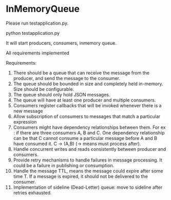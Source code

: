 # InMemoryQueue


Please run testapplication.py.

python testapplication.py

It will start producers, consumers, inmemory queue.

All requirements implemented 

Requirements:
1. There should be a queue that can receive the message from the producer, and send the
message to the consumer.
2. The queue should be bounded in size and completely held in-memory. Size should be
configurable.
3. The queue should only hold JSON messages.
4. The queue will have at least one producer and multiple consumers.
5. Consumers register callbacks that will be invoked whenever there is a new message
6. Allow subscription of consumers to messages that match a particular expression
7. Consumers might have dependency relationships between them.
For ex :
if there are three consumers A, B and C. One dependency relationship can be that C
cannot consume a particular message before A and B have consumed it.
C -> (A,B) (-> means must process after).
8. Handle concurrent writes and reads consistently between producer and consumers.
9. Provide retry mechanisms to handle failures in message processing. It could be a failure
in publishing or consumption.
10. Handle the message TTL, means the message could expire after some time T. If a
message is expired, it should not be delivered to the consumer.
11. Implementation of sideline (Dead-Letter) queue: move to sideline after retries exhausted.
